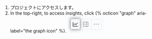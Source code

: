 1. プロジェクトにアクセスします。
2. In the top-right, to access insights, click {% octicon "graph" aria-label="the graph icon" %}. ![Screenshot showing the insights icon](/assets/images/help/projects-v2/insights-button.png)
